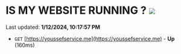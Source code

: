 # IS MY WEBSITE RUNNING ? [![](https://img.shields.io/static/v1?label=Sponsor&message=%E2%9D%A4&logo=GitHub&color=%23fe8e86)](https://github.com/sponsors/<username>)

Last updated: **1/12/2024, 10:17:57 PM**

- `GET` [https://youssefservice.me](https://youssefservice.me) - **Up** (160ms)
